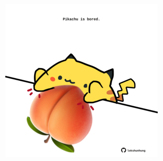 <!-- built at 11/06/2023, 02:30:14 UTC -->
<p align="center">
  <img width="500" height="500" src="./ReadmeImage.svg">
</p>
